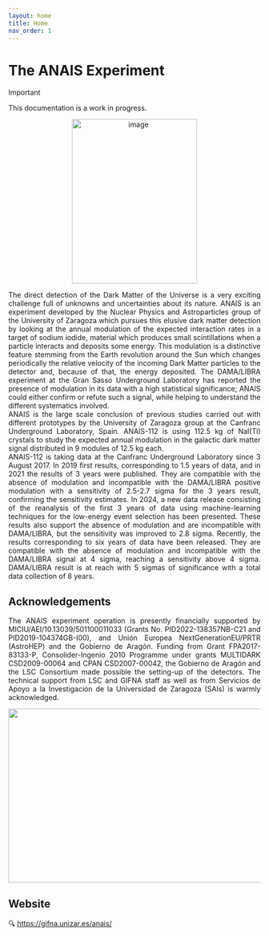 ```yaml
---
layout: home
title: Home
nav_order: 1
---
```


# The ANAIS Experiment

> [!important]
> This documentation is a work in progress.
<p align="center">
<img width="250" height="328" alt="image" src="https://github.com/user-attachments/assets/80e62afb-ac5a-4173-b655-53a0c0f46139" />
</p>


<div style="text-align: justify;">
The direct detection of the Dark Matter of the Universe is a very exciting challenge full of unknowns and uncertainties about its nature. ANAIS is an experiment developed by the Nuclear Physics and Astroparticles group of the University of Zaragoza which pursues this elusive dark matter detection by looking at the annual modulation of the expected interaction rates in a target of sodium iodide, material which produces small scintillations when a particle interacts and deposits some energy. This modulation is a distinctive feature stemming from the Earth revolution around the Sun which changes periodically the relative velocity of the incoming Dark Matter particles to the detector and, because of that, the energy deposited. The DAMA/LIBRA experiment at the Gran Sasso Underground Laboratory has reported the presence of modulation in its data with a high statistical significance; ANAIS could either confirm or refute such a signal, while helping to understand the different systematics involved.
</div>

<div style="text-align: justify;">
ANAIS is the large scale conclusion of previous studies carried out with different prototypes by the University of Zaragoza group at the Canfranc Underground Laboratory, Spain. ANAIS-112 is using 112.5 kg of NaI(Tl) crystals to study the expected annual modulation in the galactic dark matter signal distributed in 9 modules of 12.5 kg each.
</div>

<div style="text-align: justify;">
ANAIS-112 is taking data at the Canfranc Underground Laboratory since 3 August 2017. In 2019 first results, corresponding to 1.5 years of data, and in 2021 the results of 3 years were published. They are compatible with the absence of modulation and incompatible with the DAMA/LIBRA positive modulation with a sensitivity of 2.5-2.7 sigma for the 3 years result, confirming the sensitivity estimates. In 2024, a new data release consisting of the reanalysis of the first 3 years of data using machine-learning techniques for the low-energy event selection has been presented. These results also support the absence of modulation and are incompatible with DAMA/LIBRA, but the sensitivity was improved to 2.8 sigma. Recently, the results corresponding to six years of data have been released. They are compatible with the absence of modulation and incompatible with the DAMA/LIBRA signal at 4 sigma, reaching a sensitivity above 4 sigma. DAMA/LIBRA result is at reach with 5 sigmas of significance with a total data collection of 8 years.
</div>

## Acknowledgements

<div style="text-align: justify;">
The ANAIS experiment operation is presently financially supported by MICIU/AEI/10.13039/501100011033 (Grants No. PID2022-138357NB-C21 and PID2019-104374GB-I00), and Unión Europea NextGenerationEU/PRTR (AstroHEP) and the Gobierno de Aragón. Funding from Grant FPA2017-83133-P, Consolider-Ingenio 2010 Programme under grants MULTIDARK CSD2009-00064 and CPAN CSD2007-00042, the Gobierno de Aragón and the LSC Consortium made possible the setting-up of the detectors. The technical support from LSC and GIFNA staff as well as from Servicios de Apoyo a la Investigación de la Universidad de Zaragoza (SAIs) is warmly acknowledged.
</div>

<p align="center">
<img width="1729" height="347" alt="image" src="https://github.com/user-attachments/assets/2b36605c-5d71-4f63-bbcd-b931454372e8" />
</p>

## Website

<div style="text-align: justify;">
🔍 <a href="https://gifna.unizar.es/anais/" target="_blank">https://gifna.unizar.es/anais/</a>
</div>

